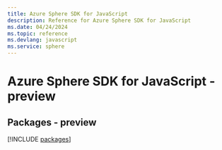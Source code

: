 ```yaml
---
title: Azure Sphere SDK for JavaScript
description: Reference for Azure Sphere SDK for JavaScript
ms.date: 04/24/2024
ms.topic: reference
ms.devlang: javascript
ms.service: sphere
---
```

# Azure Sphere SDK for JavaScript - preview
## Packages - preview
[!INCLUDE [packages](sphere-index.md)]